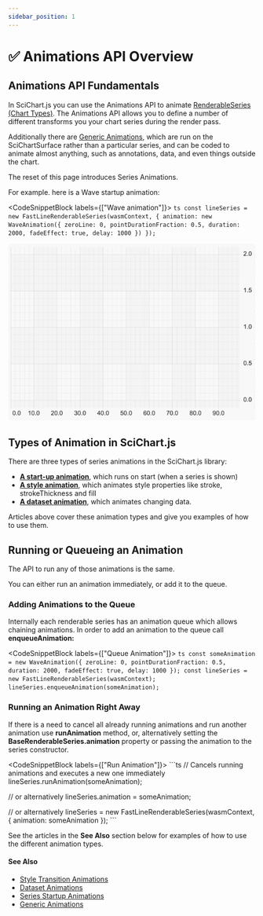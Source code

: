 ```yaml
---
sidebar_position: 1
---
```


# ✅ Animations API Overview

Animations API Fundamentals
---------------------------

In SciChart.js you can use the Animations API to animate [RenderableSeries (Chart Types)](/docs/2d-charts/chart-types/renderable-series-api-overview/index.md). The Animations API allows you to define a number of different transforms you your chart series during the render pass.

Additionally there are [Generic Animations](/docs/2d-charts/animations-api/generic-animations/index.md), which are run on the SciChartSurface rather than a particular series, and can be coded to animate almost anything, such as annotations, data, and even things outside the chart.

The reset of this page introduces Series Animations.

For example. here is a Wave startup animation:

<CodeSnippetBlock labels={["Wave animation"]}>
    ```ts
const lineSeries = new FastLineRenderableSeries(wasmContext, {
    animation: new WaveAnimation({
        zeroLine: 0,
        pointDurationFraction: 0.5,
        duration: 2000,
        fadeEffect: true,
        delay: 1000
    })
});
    ```
</CodeSnippetBlock>

![](img/1.gif)

Types of Animation in SciChart.js
---------------------------------

There are three types of series animations in the SciChart.js library:

*   **[A start-up animation](/docs/2d-charts/animations-api/series-startup-animations/index.md)**, which runs on start (when a series is shown)
*   **[A style animation](/docs/2d-charts/animations-api/style-transition-animations/index.md)**, which animates style properties like stroke, strokeThickness and fill
*   **[A dataset animation](/docs/2d-charts/animations-api/dataset-animations/index.md)**, which animates changing data.

Articles above cover these animation types and give you examples of how to use them.

Running or Queueing an Animation
--------------------------------

The API to run any of those animations is the same.

You can either run an animation immediately, or add it to the queue.

### Adding Animations to the Queue

Internally each renderable series has an animation queue which allows chaining animations. In order to add an animation to the queue call **enqueueAnimation:**

<CodeSnippetBlock labels={["Queue Animation"]}>
    ```ts
const someAnimation = new WaveAnimation({
    zeroLine: 0,
    pointDurationFraction: 0.5,
    duration: 2000,
    fadeEffect: true,
    delay: 1000
});
const lineSeries = new FastLineRenderableSeries(wasmContext);
lineSeries.enqueueAnimation(someAnimation);
    ```
</CodeSnippetBlock>

### Running an Animation Right Away

If there is a need to cancel all already running animations and run another animation use **runAnimation** method, or, alternatively setting the **BaseRenderableSeries.animation** property or passing the animation to the series constructor.


<CodeSnippetBlock labels={["Run Animation"]}>
    ```ts
// Cancels running animations and executes a new one immediately
lineSeries.runAnimation(someAnimation);

// or alternatively
lineSeries.animation = someAnimation;

// or alternatively
lineSeries = new FastLineRenderableSeries(wasmContext, { animation: someAnimation });
    ```
</CodeSnippetBlock>


See the articles in the **See Also** section below for examples of how to use the different animation types.

#### See Also

* [Style Transition Animations](/docs/2d-charts/animations-api/style-transition-animations/index.md)
* [Dataset Animations](/docs/2d-charts/animations-api/dataset-animations/index.md)
* [Series Startup Animations](/docs/2d-charts/animations-api/series-startup-animations/index.md)
* [Generic Animations](/docs/2d-charts/animations-api/generic-animations/index.md)
